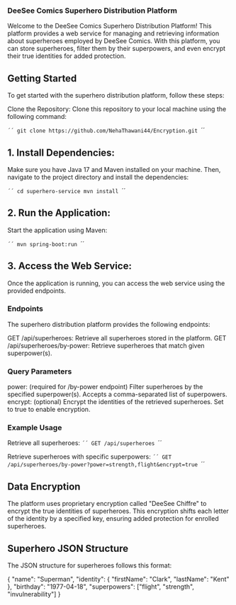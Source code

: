 ### DeeSee Comics Superhero Distribution Platform
Welcome to the DeeSee Comics Superhero Distribution Platform! This platform provides a web service for managing and retrieving information about superheroes employed by DeeSee Comics. With this platform, you can store superheroes, filter them by their superpowers, and even encrypt their true identities for added protection.

## Getting Started
To get started with the superhero distribution platform, follow these steps:

Clone the Repository: Clone this repository to your local machine using the following command:

`´´
git clone https://github.com/NehaThawani44/Encryption.git
`´´

## 1. Install Dependencies: 
Make sure you have Java 17 and Maven installed on your machine. Then, navigate to the project directory and install the dependencies:

`´´
cd superhero-service
mvn install
`´´
## 2. Run the Application: 
Start the application using Maven:

`´´
mvn spring-boot:run
`´´

## 3. Access the Web Service: 
Once the application is running, you can access the web service using the provided endpoints.

### Endpoints
The superhero distribution platform provides the following endpoints:

GET /api/superheroes: Retrieve all superheroes stored in the platform.
GET /api/superheroes/by-power: Retrieve superheroes that match given superpower(s).

### Query Parameters
power: (required for /by-power endpoint) Filter superheroes by the specified superpower(s). Accepts a comma-separated list of superpowers.
encrypt: (optional) Encrypt the identities of the retrieved superheroes. Set to true to enable encryption.

### Example Usage
Retrieve all superheroes:
`´´
GET /api/superheroes
`´´

Retrieve superheroes with specific superpowers:
`´´
GET /api/superheroes/by-power?power=strength,flight&encrypt=true
`´´
## Data Encryption
The platform uses proprietary encryption called "DeeSee Chiffre" to encrypt the true identities of superheroes. This encryption shifts each letter of the identity by a specified key, ensuring added protection for enrolled superheroes.

## Superhero JSON Structure
The JSON structure for superheroes follows this format:

{
    "name": "Superman",
    "identity": {
        "firstName": "Clark",
        "lastName": "Kent"
    },
    "birthday": "1977-04-18",
    "superpowers": ["flight", "strength", "invulnerability"]
}
